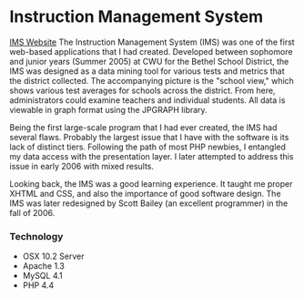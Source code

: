 # Instruction Management System
[IMS Website](/img/projects/ims.jpg)
The Instruction Management System (IMS) was one of the first web-based applications that I had created.  Developed between sophomore and junior years (Summer 2005) at CWU for the Bethel School District, the IMS was designed as a data mining tool for various tests and metrics that the district collected.  The accompanying picture is the "school view," which shows various test averages for schools across the district.  From here, administrators could examine teachers and individual students.  All data is viewable in graph format using the JPGRAPH library.

Being the first large-scale program that I had ever created, the IMS had several flaws.  Probably the largest issue that I have with the software is its lack of distinct tiers.  Following the path of most PHP newbies, I entangled my data access with the presentation layer.  I later attempted to address this issue in early 2006 with mixed results.

Looking back, the IMS was a good learning experience.  It taught me proper XHTML and CSS, and also the importance of good software design.  The IMS was later redesigned by Scott Bailey (an excellent programmer) in the fall of 2006. 

### Technology
* OSX 10.2 Server
* Apache 1.3
* MySQL 4.1
* PHP 4.4